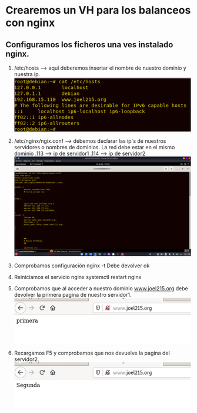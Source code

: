 # Crearemos un VH para los balanceos con nginx
## Configuramos los ficheros una ves instalado nginx.
1. /etc/hosts --> aquí deberemos insertar el nombre de nuestro dominio y nuestra ip.
![img](https://github.com/abarcajoel/nginx/blob/main/hosts.png)

2. /etc/nginx/ngix.conf --> debemos declarar las ip`s de nuestros servidores o nombres de dominios.
La red debe estar en el mismo dominio
.113 --> ip de servidor1
.114 --> ip de servidor2
![img](https://github.com/abarcajoel/nginx/blob/main/configuracion_http_nginx.png)

3. Comprobamos configuración
nginx -t 
Debe devolver ok

4. Reiniciamos el servicio nginx 
systemctl restart nginx


4. Comprobamos que al acceder a nuestro dominio www.joel215.org debe devolver la primera pagina de nuestro servidor1.
![img](https://github.com/abarcajoel/nginx/blob/main/primera_pagina_nginx.png)

5. Recargamos F5 y comprobamos que nos devuelve la pagina del servidor2.
![img](https://github.com/abarcajoel/nginx/blob/main/segunda_pagina_nginx.png)
